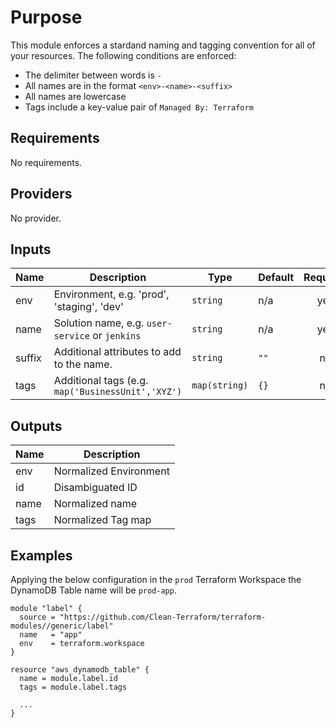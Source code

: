 # Purpose
This module enforces a stardand naming and tagging convention for all of your resources. The following conditions are enforced:

* The delimiter between words is `-`
* All names are in the format `<env>-<name>-<suffix>`
* All names are lowercase
* Tags include a key-value pair of `Managed By: Terraform`

## Requirements

No requirements.

## Providers

No provider.

## Inputs

| Name | Description | Type | Default | Required |
|------|-------------|------|---------|:--------:|
| env | Environment, e.g. 'prod', 'staging', 'dev' | `string` | n/a | yes |
| name | Solution name, e.g. `user-service` or `jenkins` | `string` | n/a | yes |
| suffix | Additional attributes to add to the name. | `string` | `""` | no |
| tags | Additional tags (e.g. `map('BusinessUnit','XYZ')` | `map(string)` | `{}` | no |

## Outputs

| Name | Description |
|------|-------------|
| env | Normalized Environment |
| id | Disambiguated ID |
| name | Normalized name |
| tags | Normalized Tag map |


## Examples

Applying the below configuration in the `prod` Terraform Workspace the DynamoDB Table name will be `prod-app`.

```hcl
module "label" {
  source = "https://github.com/Clean-Terraform/terraform-modules//generic/label"
  name   = "app"
  env    = terraform.workspace
}

resource "aws_dynamodb_table" {
  name = module.label.id
  tags = module.label.tags

  ...
}
```

